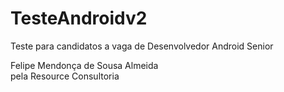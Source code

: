 # TesteAndroidv2
Teste para candidatos a vaga de Desenvolvedor Android Senior

Felipe Mendonça de Sousa Almeida  
pela Resource Consultoria
